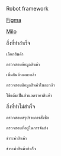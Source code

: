Robot framework 

[Figma](https://www.facebook.com/borntodev)

[Milo](https://www.facebook.com/borntodev)

สิ่งที่ทำสำเร็จ

    เลือกสินค้า

    ตรวจสอบข้อมูลสินค้า   

    เพิ่มสินค้าลงตะกล้า

    ตรวจสอบข้อมูลสินค้าในตะกล้า    

    ใช้แต้มเป็นส่วนลดราคาสินค้า  
สิ่งที่ทำไม่สำเร็จ

    ตรวจสอบสรุปรายการสั่งซื้อ

    ตรวจสอบที่อยู่ในการจัดส่ง

    ชำระค่าสินค้า
    
    ชำระค่าสินค้าสำเร็จ